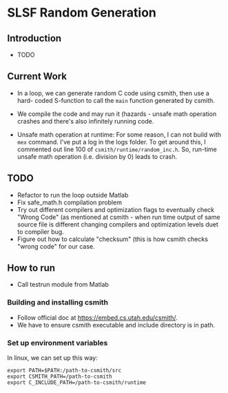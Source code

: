 # SLSF Random Generation

## Introduction

 - TODO

## Current Work

 - In a loop, we can generate random C code using csmith, then use a hard-
coded S-function to call the `main` function generated by csmith.

 - We compile the code and may run it (hazards - unsafe math operation
crashes and there's also infinitely running code.

 - Unsafe math operation at runtime: For some reason, I can not build with
`mex` command. I've put a log in the logs folder. To get around this, I
commented out line 100 of `csmith/runtime/random_inc.h`. So, run-time
unsafe math operation (i.e. division by 0) leads to crash.

## TODO

 - Refactor to run the loop outside Matlab
 - Fix safe_math.h compilation problem
 - Try out different compilers and optimization flags to eventually check 
"Wrong Code" (as mentioned at csmith - when run time output of same source 
file is different changing compilers and optimization levels duet to 
compiler bug.
 - Figure out how to calculate "checksum" (this is how csmith checks "wrong
code" for our case. 

## How to run

 - Call testrun module from Matlab

### Building and installing csmith

 - Follow official doc at https://embed.cs.utah.edu/csmith/.
 - We have to ensure csmith executable and include directory is in path.

### Set up environment variables

In linux, we can set up this way:

    export PATH=$PATH:/path-to-csmith/src
    export CSMITH_PATH=/path-to-csmith
    export C_INCLUDE_PATH=/path-to-csmith/runtime

